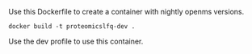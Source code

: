 Use this Dockerfile to create a container with nightly openms versions.
```
docker build -t proteomicslfq-dev . 
```
Use the dev profile to use this container.
